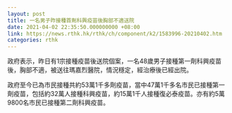 ```yaml
---
layout: post
title: 一名男子昨接種首劑科興疫苗後胸部不適送院
date: 2021-04-02 22:35:50.000000000 +08:00
link: https://news.rthk.hk/rthk/ch/component/k2/1583996-20210402.htm
categories: rthk
---
```


政府表示，昨日有1宗接種疫苗後送院個案，一名48歲男子接種第一劑科興疫苗後，胸部不適，被送往瑪嘉烈醫院，情況穩定，經治療後已經出院。

政府至今已為市民接種共約53萬1千多劑疫苗，當中47萬1千多名市民已接種第一劑疫苗，包括約32萬人接種科興疫苗，約15萬1千人接種復必泰疫苗。亦有約5萬9800名市民已接種第二劑科興疫苗。
